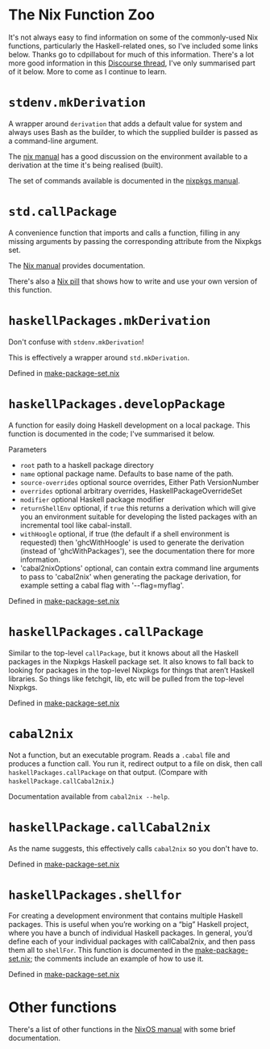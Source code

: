 # The Nix Function Zoo

It's not always easy to find information on some of the commonly-used Nix functions,
particularly the Haskell-related ones,
so I've included some links below.
Thanks go to cdpillabout for much of this information.
There's a lot more good information in this [Discourse thread](https://discourse.nixos.org/t/why-are-these-derivations-so-different/18257/3),
I've only summarised part of it below.
More to come as I continue to learn.

# `stdenv.mkDerivation`

A wrapper around `derivation` that adds a default value for system 
and always uses Bash as the builder, to which the supplied builder 
is passed as a command-line argument.

The [nix manual](https://nixos.org/manual/nix/stable/expressions/derivations.html)
has a good discussion on the environment available to a derivation
at the time it's being realised (built).

The set of commands available is documented in the [nixpkgs manual](https://nixos.org/manual/nixpkgs/stable/#sec-tools-of-stdenv).

# `std.callPackage`

A convenience function that imports and calls a function, filling in any 
missing arguments by passing the corresponding attribute from the Nixpkgs set.

The [Nix manual](https://nixos.org/manual/nix/stable/expressions/arguments-variables.html?highlight=callPackage#arguments-and-variables)
provides documentation.

There's also a [Nix pill](https://nixos.org/guides/nix-pills/callpackage-design-pattern.html)
that shows how to write and use your own version of this function.

# `haskellPackages.mkDerivation`

Don't confuse with `stdenv.mkDerivation`!

This is effectively a wrapper around `std.mkDerivation`.

Defined in [make-package-set.nix](https://github.com/NixOS/nixpkgs/blob/master/pkgs/development/haskell-modules/make-package-set.nix)

# `haskellPackages.developPackage`

A function for easily doing Haskell development on a local package.
This function is documented in the code; I've summarised it below.

Parameters
- `root` path to a haskell package directory
- `name` optional package name. Defaults to base name of the path.
- `source-overrides` optional source overrides, Either Path VersionNumber
- `overrides` optional arbitrary overrides, HaskellPackageOverrideSet
- `modifier` optional Haskell package modifier
- `returnShellEnv` optional, if `true` this returns a derivation which will give you
  an environment suitable for developing the listed packages with an
  incremental tool like cabal-install.
- `withHoogle` optional, if true (the default if a shell environment is requested)
  then 'ghcWithHoogle' is used to generate the derivation (instead of
  'ghcWithPackages'), see the documentation there for more information.
- 'cabal2nixOptions' optional, can contain extra command line arguments to pass to
  'cabal2nix' when generating the package derivation, for example setting
  a cabal flag with '--flag=myflag'.
    
Defined in [make-package-set.nix](https://github.com/NixOS/nixpkgs/blob/master/pkgs/development/haskell-modules/make-package-set.nix)

# `haskellPackages.callPackage`

Similar to the top-level `callPackage`, but it knows about all the Haskell packages in the Nixpkgs Haskell package set.
It also knows to fall back to looking for packages in the top-level Nixpkgs for things that aren’t Haskell libraries. 
So things like fetchgit, lib, etc will be pulled from the top-level Nixpkgs.

Defined in [make-package-set.nix](https://github.com/NixOS/nixpkgs/blob/master/pkgs/development/haskell-modules/make-package-set.nix)

# `cabal2nix`

Not a function, but an executable program.
Reads a `.cabal` file and produces a function call.
You run it, redirect output to a file on disk, then call `haskellPackages.callPackage` on that output.
(Compare with `haskellPackage.callCabal2nix`.)

Documentation available from `cabal2nix --help`.

# `haskellPackage.callCabal2nix`

As the name suggests, this effectively calls `cabal2nix` so you don't have to.

Defined in [make-package-set.nix](https://github.com/NixOS/nixpkgs/blob/master/pkgs/development/haskell-modules/make-package-set.nix)

# `haskellPackages.shellfor`

For creating a development environment that contains multiple Haskell packages. 
This is useful when you’re working on a “big” Haskell project, where you have a bunch of individual Haskell packages.
In general, you’d define each of your individual packages with callCabal2nix, and then pass them all to `shellFor`. 
This function is documented in the [make-package-set.nix](https://github.com/NixOS/nixpkgs/blob/master/pkgs/development/haskell-modules/make-package-set.nix);
the comments include an example of how to use it.

Defined in [make-package-set.nix](https://github.com/NixOS/nixpkgs/blob/master/pkgs/development/haskell-modules/make-package-set.nix)

# Other functions

There's a list of other functions in the [NixOS manual](https://nixos.org/manual/nixpkgs/stable/#chap-functions)
with some brief documentation.
